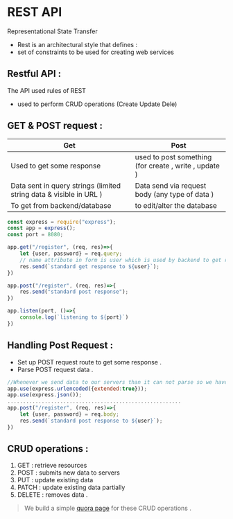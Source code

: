 # REST API 

Representational State Transfer 

- Rest is an architectural style that defines :
- set of constraints to be used for creating web services

## Restful API : 

The API used rules of REST

- used to perform CRUD operations (Create Update Dele)


## GET & POST request : 


| Get | Post  |
| --- | --- |
| Used to get some response  | used to post something (for create , write , update ) |
| Data sent in query strings (limited string data & visible in URL ) | Data send via request body (any type of data ) |
| To get from backend/database | to edit/alter the database |

```javascript
const express = require("express");
const app = express();
const port = 8080;

app.get("/register", (req, res)=>{
    let {user, password} = req.query;
    // name attribute in form is user which is used by backend to get response 
    res.send(`standard get response to ${user}`);
})

app.post("/register", (req, res)=>{
    res.send("standard post response");
})

app.listen(port, ()=>{
    console.log(`listening to ${port}`)
})
```

## Handling Post Request :

- Set up POST request route to get some response .
- Parse POST request data .

```javascript 
//Whenever we send data to our servers than it can not parse so we have to use middlewares. Middlewares can read url encoded data or json data so that req.body understand it 
app.use(express.urlencoded({extended:true}));
app.use(express.json());
........................................................
app.post("/register", (req, res)=>{
    let {user, password} = req.body;
    res.send(`standard post response to ${user}`);
})
```

## CRUD operations :

1. GET : retrieve resources 
2. POST : submits new data to servers 
3. PUT : update existing data 
4. PATCH : update existing data partially 
5. DELETE : removes data .

>We build a simple [quora page](./Quora/README.md) for these CRUD operations .  